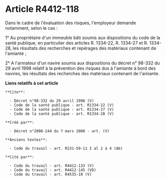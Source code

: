 # Article R4412-118

Dans le cadre de l'évaluation des risques, l'employeur demande notamment, selon le cas : 

1° Au propriétaire d'un immeuble bâti soumis aux dispositions du code de la santé publique, en particulier des articles R.
1334-22, R. 1334-27 et R. 1334-28, les résultats des recherches et repérages des matériaux contenant de l'amiante ; 

2° A l'armateur d'un navire soumis aux dispositions du décret n° 98-332 du 29 avril 1998 relatif à la prévention des risques
dus à l'amiante à bord des navires, les résultats des recherches des matériaux contenant de l'amiante.

**Liens relatifs à cet article**

	**Cite**:

	  - Décret n°98-332 du 29 avril 1998 (V)
	  - Code de la santé publique - art. R1334-22 (V)
	  - Code de la santé publique - art. R1334-27 (V)
	  - Code de la santé publique - art. R1334-28 (V)

	**Créé par**:

	  - Décret n°2008-244 du 7 mars 2008 - art. (V)

	**Anciens textes**:

	  - Code du travail - art. R231-59-11 I al 2 à 4 (Ab)

	**Cité par**:

	  - Code du travail - art. R4412-133 (V)
	  - Code du travail - art. R4412-145 (VD)
	  - Code du travail - art. R4535-10 (V)
